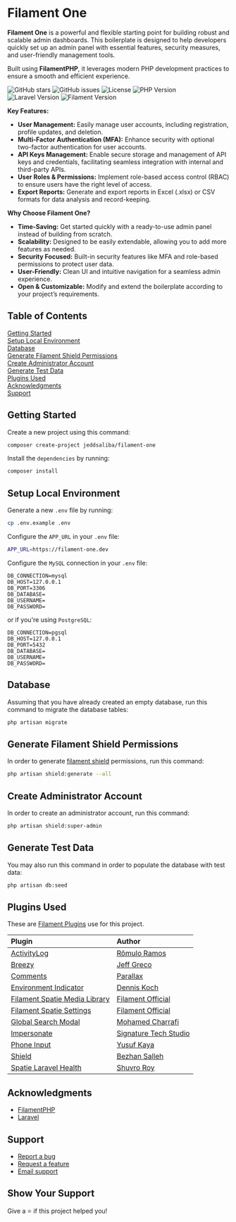 # Filament One

**Filament One** is a powerful and flexible starting point for building robust and scalable admin dashboards. This boilerplate is designed to help developers quickly set up an admin panel with essential features, security measures, and user-friendly management tools.

Built using **FilamentPHP**, it leverages modern PHP development practices to ensure a smooth and efficient experience.

![GitHub stars](https://img.shields.io/github/stars/jeddsaliba/filament-one?style=flat-square)
![GitHub issues](https://img.shields.io/github/issues/jeddsaliba/filament-one?style=flat-square)
![License](https://img.shields.io/badge/License-MIT-blue?style=flat-square)
![PHP Version](https://img.shields.io/badge/PHP-8.2-blue?style=flat-square&logo=php)
![Laravel Version](https://img.shields.io/badge/Laravel-11.0-red?style=flat-square&logo=laravel)
![Filament Version](https://img.shields.io/badge/Filament-3.2-purple?style=flat-square)

**Key Features:**
- **User Management:** Easily manage user accounts, including registration, profile updates, and deletion.
- **Multi-Factor Authentication (MFA):** Enhance security with optional two-factor authentication for user accounts.
- **API Keys Management:** Enable secure storage and management of API keys and credentials, facilitating seamless integration with internal and third-party APIs.
- **User Roles & Permissions:** Implement role-based access control (RBAC) to ensure users have the right level of access.
- **Export Reports:** Generate and export reports in Excel (.xlsx) or CSV formats for data analysis and record-keeping.

**Why Choose Filament One?**
- **Time-Saving:** Get started quickly with a ready-to-use admin panel instead of building from scratch.
- **Scalability:** Designed to be easily extendable, allowing you to add more features as needed.
- **Security Focused:** Built-in security features like MFA and role-based permissions to protect user data.
- **User-Friendly:** Clean UI and intuitive navigation for a seamless admin experience.
- **Open & Customizable:** Modify and extend the boilerplate according to your project’s requirements.

## Table of Contents
[Getting Started](#getting-started)<br/>
[Setup Local Environment](#environment)<br/>
[Database](#database)<br/>
[Generate Filament Shield Permissions](#generate-filament-shield-permissions)<br/>
[Create Administrator Account](#create-admin-account)<br/>
[Generate Test Data](#generate-test-data)<br/>
[Plugins Used](#plugins-used)<br/>
[Acknowledgments](#acknowledgments)<br/>
[Support](#support)

<a name="getting-started"></a>
## Getting Started
Create a new project using this command:

```bash
composer create-project jeddsaliba/filament-one
```

Install the `dependencies` by running:

```bash
composer install
```

<a name="environment"></a>
## Setup Local Environment
Generate a new `.env` file by running:

```bash
cp .env.example .env
```

Configure the `APP_URL` in your `.env` file:

```bash
APP_URL=https://filament-one.dev
```

Configure the `MySQL` connection in your `.env` file:
```
DB_CONNECTION=mysql
DB_HOST=127.0.0.1
DB_PORT=3306
DB_DATABASE=
DB_USERNAME=
DB_PASSWORD=
```

or if you're using `PostgreSQL`:
```
DB_CONNECTION=pgsql
DB_HOST=127.0.0.1
DB_PORT=5432
DB_DATABASE=
DB_USERNAME=
DB_PASSWORD=
```

<a name="database"></a>
## Database
Assuming that you have already created an empty database, run this command to migrate the database tables:

```bash
php artisan migrate
```

<a name="generate-filament-shield-permissions"></a>
## Generate Filament Shield Permissions
In order to generate [filament shield](https://filamentphp.com/plugins/bezhansalleh-shield) permissions, run this command:

```bash
php artisan shield:generate --all
```

<a name="create-admin-account"></a>
## Create Administrator Account
In order to create an administrator account, run this command:

```bash
php artisan shield:super-admin
```

<a name="generate-test-data"></a>
## Generate Test Data
You may also run this command in order to populate the database with test data:

```bash
php artisan db:seed
```

<a name="plugins-used"></a>
## Plugins Used
These are [Filament Plugins](https://filamentphp.com/plugins) use for this project.

| **Plugin**                                                                                          | **Author**                                              |
| :-------------------------------------------------------------------------------------------------- | :------------------------------------------------------ |
| [ActivityLog](https://github.com/rmsramos/activitylog)                                              | [Rômulo Ramos](https://github.com/rmsramos)             |
| [Breezy](https://github.com/jeffgreco13/filament-breezy)                                            | [Jeff Greco](https://github.com/jeffgreco13)            |
| [Comments](https://github.com/parallax/filament-comments)                                           | [Parallax](https://github.com/parallax)                 |
| [Environment Indicator](https://github.com/pxlrbt/filament-environment-indicator)                   | [Dennis Koch](https://github.com/pxlrbt)                |
| [Filament Spatie Media Library](https://github.com/filamentphp/spatie-laravel-media-library-plugin) | [Filament Official](https://github.com/filamentphp)     |
| [Filament Spatie Settings](https://github.com/filamentphp/spatie-laravel-settings-plugin)           | [Filament Official](https://github.com/filamentphp)     |
| [Global Search Modal](https://github.com/CharrafiMed/global-search-modal)                           | [Mohamed Charrafi](https://github.com/CharrafiMed)      |
| [Impersonate](https://github.com/stechstudio/filament-impersonate)                                  | [Signature Tech Studio](https://github.com/stechstudio) |
| [Phone Input](https://github.com/ysfkaya/filament-phone-input)                                      | [Yusuf Kaya](https://github.com/ysfkaya)                |
| [Shield](https://github.com/bezhanSalleh/filament-shield)                                           | [Bezhan Salleh](https://github.com/bezhansalleh)        |
| [Spatie Laravel Health](https://github.com/shuvroroy/filament-spatie-laravel-health)                | [Shuvro Roy](https://github.com/shuvroroy)              |

<a name="acknowledgments"></a>
## Acknowledgments
- [FilamentPHP](https://filamentphp.com)
- [Laravel](https://laravel.com)

<a name="support"></a>
## Support
- [Report a bug](https://github.com/jeddsaliba/filament-one/issues)
- [Request a feature](https://github.com/jeddsaliba/filament-one/issues)
- [Email support](mailto:jeddsaliba@gmail.com)

## Show Your Support

Give a ⭐️ if this project helped you!
